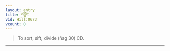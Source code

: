```yaml
---
layout: entry
title: བསྙོར་
vid: Hill:0673
vcount: 0
---
```

> To sort, sift, divide (ñag 30) CD\.


---

